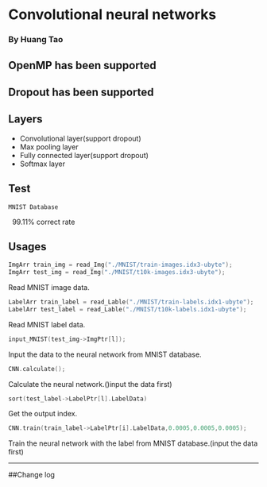 # Convolutional neural networks
### By Huang Tao

## OpenMP has been supported

## Dropout has been supported

## Layers
* Convolutional layer(support dropout)
* Max pooling layer
* Fully connected layer(support dropout)
* Softmax layer


## Test 
    MNIST Database
    99.11% correct rate 

## Usages
```c
ImgArr train_img = read_Img("./MNIST/train-images.idx3-ubyte");
ImgArr test_img = read_Img("./MNIST/t10k-images.idx3-ubyte");
```

Read MNIST image data.

```c
LabelArr train_label = read_Lable("./MNIST/train-labels.idx1-ubyte");
LabelArr test_label = read_Lable("./MNIST/t10k-labels.idx1-ubyte");
```

Read MNIST label data.

```c
input_MNIST(test_img->ImgPtr[l]);
```

Input the data to the neural network from MNIST database.

```c
CNN.calculate();
```

Calculate the neural network.()input the data first)

```c
sort(test_label->LabelPtr[l].LabelData)
```

Get the output index.

```c
CNN.train(train_label->LabelPtr[i].LabelData,0.0005,0.0005,0.0005);
```
    
Train the neural network with the label from MNIST database.(input the data first)

***

##Change log


